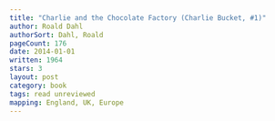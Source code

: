 ```yaml
---
title: "Charlie and the Chocolate Factory (Charlie Bucket, #1)"
author: Roald Dahl
authorSort: Dahl, Roald
pageCount: 176
date: 2014-01-01
written: 1964
stars: 3
layout: post
category: book
tags: read unreviewed
mapping: England, UK, Europe
---
```

